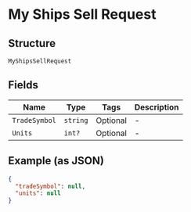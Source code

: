 
# My Ships Sell Request

## Structure

`MyShipsSellRequest`

## Fields

| Name | Type | Tags | Description |
|  --- | --- | --- | --- |
| `TradeSymbol` | `string` | Optional | - |
| `Units` | `int?` | Optional | - |

## Example (as JSON)

```json
{
  "tradeSymbol": null,
  "units": null
}
```


